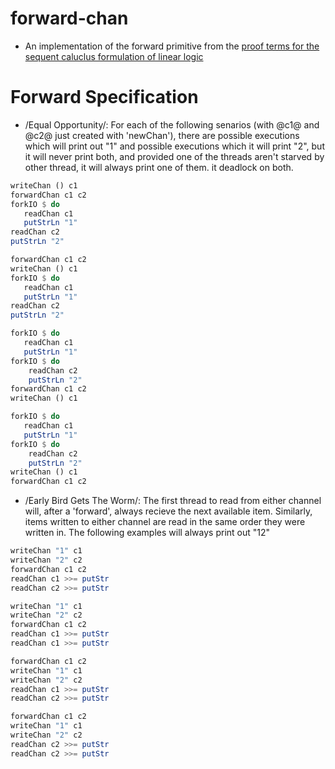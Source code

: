forward-chan 
============

* An implementation of the forward primitive from the [proof terms for the sequent caluclus formulation of linear logic](http://www.cs.cmu.edu/~fp/papers/tldi12.pdf)

Forward Specification
=====================

* /Equal Opportunity/: For each of the following senarios (with @c1@ and @c2@ just created with 'newChan'), there are
possible executions which will print out "1" and possible executions which it will print "2", but it will never print both, and provided
one of the threads aren't starved by other thread, it will always print one of them.
it deadlock on both.

```haskell
writeChan () c1
forwardChan c1 c2
forkIO $ do
   readChan c1
   putStrLn "1"
readChan c2
putStrLn "2"
```

```haskell
forwardChan c1 c2
writeChan () c1
forkIO $ do
   readChan c1
   putStrLn "1"
readChan c2
putStrLn "2"
```

```haskell
forkIO $ do
   readChan c1
   putStrLn "1"
forkIO $ do
    readChan c2
    putStrLn "2"
forwardChan c1 c2
writeChan () c1
```

```haskell
forkIO $ do
   readChan c1
   putStrLn "1"
forkIO $ do
    readChan c2
    putStrLn "2"
writeChan () c1
forwardChan c1 c2
```

* /Early Bird Gets The Worm/: The first thread to read from either channel will, after a 'forward', always recieve
the next available item.  Similarly, items written to either channel are read in the same order they were written in.  The following examples will always print out "12"

```haskell
writeChan "1" c1
writeChan "2" c2
forwardChan c1 c2
readChan c1 >>= putStr
readChan c2 >>= putStr
```

```haskell
writeChan "1" c1
writeChan "2" c2
forwardChan c1 c2
readChan c1 >>= putStr
readChan c1 >>= putStr
```

```haskell
forwardChan c1 c2
writeChan "1" c1
writeChan "2" c2
readChan c1 >>= putStr
readChan c2 >>= putStr
```

```haskell
forwardChan c1 c2
writeChan "1" c1
writeChan "2" c2
readChan c2 >>= putStr
readChan c2 >>= putStr
```




